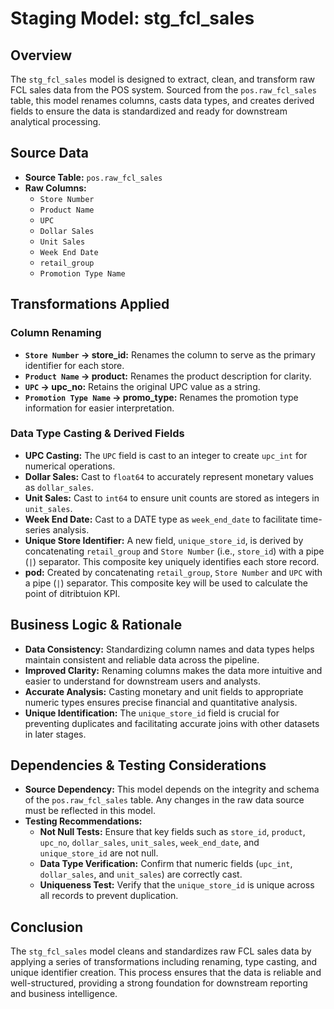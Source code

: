 # Staging Model: stg_fcl_sales

## Overview
The `stg_fcl_sales` model is designed to extract, clean, and transform raw FCL sales data from the POS system. Sourced from the `pos.raw_fcl_sales` table, this model renames columns, casts data types, and creates derived fields to ensure the data is standardized and ready for downstream analytical processing.

## Source Data
- **Source Table:** `pos.raw_fcl_sales`
- **Raw Columns:**
  - `Store Number`
  - `Product Name`
  - `UPC`
  - `Dollar Sales`
  - `Unit Sales`
  - `Week End Date`
  - `retail_group`
  - `Promotion Type Name`

## Transformations Applied
### Column Renaming
- **`Store Number` → store_id:**
  Renames the column to serve as the primary identifier for each store.
- **`Product Name` → product:**
  Renames the product description for clarity.
- **`UPC` → upc_no:**
  Retains the original UPC value as a string.
- **`Promotion Type Name` → promo_type:**
  Renames the promotion type information for easier interpretation.

### Data Type Casting & Derived Fields
- **UPC Casting:**
  The `UPC` field is cast to an integer to create `upc_int` for numerical operations.
- **Dollar Sales:**
  Cast to `float64` to accurately represent monetary values as `dollar_sales`.
- **Unit Sales:**
  Cast to `int64` to ensure unit counts are stored as integers in `unit_sales`.
- **Week End Date:**
  Cast to a DATE type as `week_end_date` to facilitate time-series analysis.
- **Unique Store Identifier:**
  A new field, `unique_store_id`, is derived by concatenating `retail_group` and `Store Number` (i.e., `store_id`) with a pipe (`|`) separator. This composite key uniquely identifies each store record.
- **pod:**
  Created by concatenating `retail_group`, `Store Number` and `UPC` with a pipe (`|`) separator. This composite key will be used to calculate the point of ditribtuion KPI.

## Business Logic & Rationale
- **Data Consistency:**
  Standardizing column names and data types helps maintain consistent and reliable data across the pipeline.
- **Improved Clarity:**
  Renaming columns makes the data more intuitive and easier to understand for downstream users and analysts.
- **Accurate Analysis:**
  Casting monetary and unit fields to appropriate numeric types ensures precise financial and quantitative analysis.
- **Unique Identification:**
  The `unique_store_id` field is crucial for preventing duplicates and facilitating accurate joins with other datasets in later stages.

## Dependencies & Testing Considerations
- **Source Dependency:**
  This model depends on the integrity and schema of the `pos.raw_fcl_sales` table. Any changes in the raw data source must be reflected in this model.
- **Testing Recommendations:**
  - **Not Null Tests:** Ensure that key fields such as `store_id`, `product`, `upc_no`, `dollar_sales`, `unit_sales`, `week_end_date`, and `unique_store_id` are not null.
  - **Data Type Verification:** Confirm that numeric fields (`upc_int`, `dollar_sales`, and `unit_sales`) are correctly cast.
  - **Uniqueness Test:** Verify that the `unique_store_id` is unique across all records to prevent duplication.

## Conclusion
The `stg_fcl_sales` model cleans and standardizes raw FCL sales data by applying a series of transformations including renaming, type casting, and unique identifier creation. This process ensures that the data is reliable and well-structured, providing a strong foundation for downstream reporting and business intelligence.
